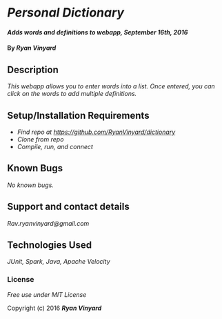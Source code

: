 # _Personal Dictionary_

#### _Adds words and definitions to webapp, September 16th, 2016_

#### By _**Ryan Vinyard**_

## Description

_This webapp allows you to enter words into a list. Once entered, you can click on the words to add multiple definitions._

## Setup/Installation Requirements

* _Find repo at https://github.com/RyanVinyard/dictionary_
* _Clone from repo_
* _Compile, run, and connect_

## Known Bugs

_No known bugs._

## Support and contact details

_Rav.ryanvinyard@gmail.com_

## Technologies Used

_JUnit, Spark, Java, Apache Velocity_

### License

*Free use under MIT License*

Copyright (c) 2016 **_Ryan Vinyard_**
